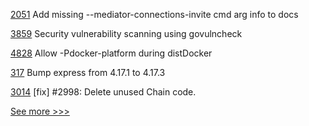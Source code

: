 
[2051](https://github.com/hyperledger/aries-cloudagent-python/pull/2051) Add missing --mediator-connections-invite cmd arg info to docs

[3859](https://github.com/hyperledger/fabric/pull/3859) Security vulnerability scanning using govulncheck

[4828](https://github.com/hyperledger/besu/pull/4828) Allow -Pdocker-platform during distDocker

[317](https://github.com/hyperledger-labs/blockchain-explorer/pull/317) Bump express from 4.17.1 to 4.17.3

[3014](https://github.com/hyperledger/iroha/pull/3014) [fix] #2998: Delete unused Chain code.


[See more >>>](https://start-here.hyperledger.org/pull-requests)
